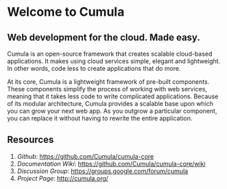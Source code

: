 # Welcome to Cumula

## Web development for the cloud. Made easy.

Cumula is an open-source framework that creates scalable cloud-based applications.  It makes using cloud services simple, elegant and lightweight.  In other words, code less to create applications that do more. 

At its core, Cumula is a lightweight framework of pre-built components.  These components simplify the process of working with web services, meaning that it takes less code to write complicated applications.  Because of its modular architecture, Cumula provides a scalable base upon which you can grow your next web app.  As you outgrow a particular component, you can replace it without having to rewrite the entire application.

## Resources

1. *Github*: https://github.com/Cumula/cumula-core
1. *Documentation Wiki*: https://github.com/Cumula/cumula-core/wiki
1. *Discussion Group*: https://groups.google.com/forum/cumula
1. *Project Page*: http://cumula.org/

